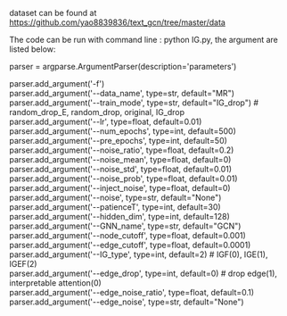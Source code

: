 
dataset can be found at https://github.com/yao8839836/text_gcn/tree/master/data

The code can be run with command line : python IG.py, the argument are listed below:

parser = argparse.ArgumentParser(description='parameters')

parser.add_argument('-f')  
parser.add_argument('--data_name', type=str, default="MR")  
parser.add_argument('--train_mode', type=str, default="IG_drop") # random_drop_E, random_drop, original, IG_drop  
parser.add_argument('--lr', type=float, default=0.01)  
parser.add_argument('--num_epochs', type=int, default=500)  
parser.add_argument('--pre_epochs', type=int, default=50)  
parser.add_argument('--noise_ratio', type=float, default=0.2)  
parser.add_argument('--noise_mean', type=float, default=0)  
parser.add_argument('--noise_std', type=float, default=0.01)  
parser.add_argument('--noise_prob', type=float, default=0.01)  
parser.add_argument('--inject_noise', type=float, default=0)  
parser.add_argument('--noise', type=str, default="None")  
parser.add_argument('--patienceT', type=int, default=30)  
parser.add_argument('--hidden_dim', type=int, default=128)  
parser.add_argument('--GNN_name', type=str, default="GCN")  
parser.add_argument('--node_cutoff', type=float, default=0.001)  
parser.add_argument('--edge_cutoff', type=float, default=0.0001)  
parser.add_argument('--IG_type', type=int, default=2) # IGF(0), IGE(1), IGEF(2)  
parser.add_argument('--edge_drop', type=int, default=0) # drop edge(1), interpretable attention(0)  
parser.add_argument('--edge_noise_ratio', type=float, default=0.1)  
parser.add_argument('--edge_noise', type=str, default="None")  
